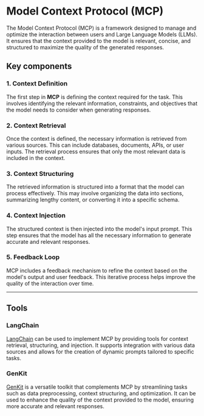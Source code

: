 # Model Context Protocol (MCP)

The Model Context Protocol (MCP) is a framework designed to manage and optimize the interaction between users and Large Language Models (LLMs). It ensures that the context provided to the model is relevant, concise, and structured to maximize the quality of the generated responses.

## Key components

### 1. Context Definition

The first step in **MCP** is defining the context required for the task. This involves identifying the relevant information, constraints, and objectives that the model needs to consider when generating responses.

### 2. Context Retrieval

Once the context is defined, the necessary information is retrieved from various sources. This can include databases, documents, APIs, or user inputs. The retrieval process ensures that only the most relevant data is included in the context.

### 3. Context Structuring

The retrieved information is structured into a format that the model can process effectively. This may involve organizing the data into sections, summarizing lengthy content, or converting it into a specific schema.

### 4. Context Injection

The structured context is then injected into the model's input prompt. This step ensures that the model has all the necessary information to generate accurate and relevant responses.

### 5. Feedback Loop

MCP includes a feedback mechanism to refine the context based on the model's output and user feedback. This iterative process helps improve the quality of the interaction over time.

---

## Tools

### LangChain

[LangChain](https://langchain.com) can be used to implement MCP by providing tools for context retrieval, structuring, and injection. It supports integration with various data sources and allows for the creation of dynamic prompts tailored to specific tasks.

### GenKit

[GenKit](https://firebase.google.com/docs/genkit) is a versatile toolkit that complements MCP by streamlining tasks such as data preprocessing, context structuring, and optimization. It can be used to enhance the quality of the context provided to the model, ensuring more accurate and relevant responses.
